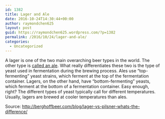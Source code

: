 ```yaml
---
id: 1382
title: Lager and Ale
date: 2016-10-24T14:30:44+00:00
author: raymondchen625
layout: post
guid: https://raymondchen625.wordpress.com/?p=1382
permalink: /2016/10/24/lager-and-ale/
categories:
  - Uncategorized
---
```

A lager is one of the two main overarching beer types in the world. The other type is <a href="http://berghoffbeer.com/blog/what-is-ale-different-types-of-ales/" target="_blank" rel="noopener noreferrer">called an ale</a>. What really differentiates these two is the type of yeast used in fermentation during the brewing process. Ales use “top-fermenting” yeast strains, which ferment at the top of the fermentation container. Lagers, on the other hand, have “bottom-fermenting” yeasts, which ferment at the bottom of a fermentation container. Easy enough, right? The different types of yeast typically call for different temperatures. Usually, lagers are brewed at cooler temperatures than ales.

Source: <http://berghoffbeer.com/blog/lager-vs-pilsner-whats-the-difference/>